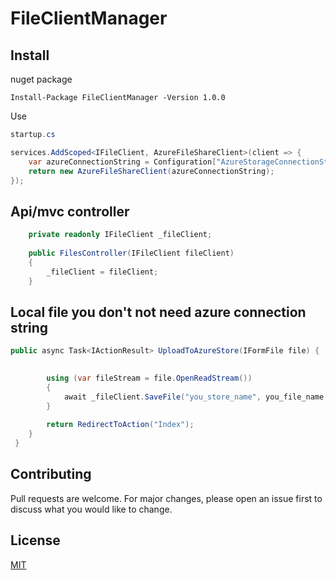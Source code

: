 # FileClientManager

## Install
nuget package 
```nuget
Install-Package FileClientManager -Version 1.0.0
```


Use
```c#
startup.cs

services.AddScoped<IFileClient, AzureFileShareClient>(client => {
    var azureConnectionString = Configuration["AzureStorageConnectionString"];
    return new AzureFileShareClient(azureConnectionString);
});
```

## Api/mvc controller
```c#
    private readonly IFileClient _fileClient;
    
    public FilesController(IFileClient fileClient)
    {
        _fileClient = fileClient;
    }
  ```  
## Local file you don't not need azure connection string

```c#
public async Task<IActionResult> UploadToAzureStore(IFormFile file) {

 
        using (var fileStream = file.OpenReadStream())
        {
            await _fileClient.SaveFile("you_store_name", you_file_name, fileStream);
        }
 
        return RedirectToAction("Index");
    }
 }
 ```
 
## Contributing
Pull requests are welcome. For major changes, please open an issue first to discuss what you would like to change.

## License
[MIT](https://choosealicense.com/licenses/mit/)
